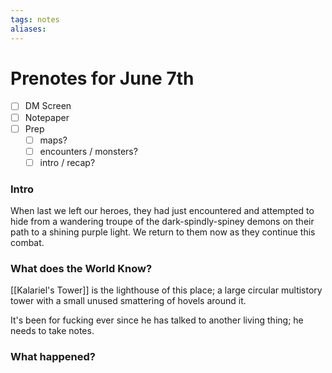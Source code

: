 ```yaml
---
tags: notes
aliases:
---
```


# Prenotes for June 7th
- [ ] DM Screen
- [ ] Notepaper
- [ ] Prep
	- [ ] maps?
	- [ ] encounters / monsters?
	- [ ] intro / recap?

### Intro

When last we left our heroes, they had just encountered and attempted to hide from a wandering troupe of the dark-spindly-spiney demons on their path to a shining purple light. We return to them now as they continue this combat.

### What does the World Know?

[[Kalariel's Tower]] is the lighthouse of this place; a large circular multistory tower with a small unused smattering of hovels around it. 

It's been for fucking ever since he has talked to another living thing; he needs to take notes.

### What happened?